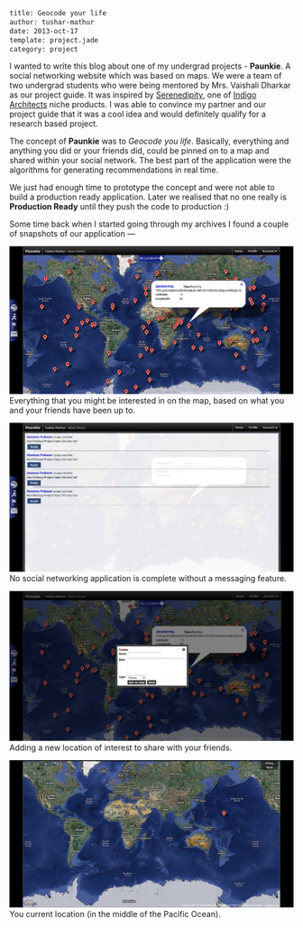 ```metadata
title: Geocode your life
author: tushar-mathur
date: 2013-oct-17
template: project.jade
category: project
```
I wanted to write this blog about one of my undergrad projects - **Paunkie**. A social networking website which was based on maps. We were a team of two undergrad students who were being mentored by Mrs. Vaishali Dharkar as our project guide. It was inspired by [Serenedipity](https://indigoarchitects.com/CaseStudy/Mobile_Serendipity.aspx), one of [Indigo Architects](http://indigoarchitects.com/) niche products. I was able to convince my partner and our project guide that it was a cool idea and would definitely qualify for a research based project.

The concept of **Paunkie** was to *Geocode you life*. Basically, everything and anything you did or your friends did, could be pinned on to a map and shared within your social network. The best part of the application were the algorithms for generating recommendations in real time.

We just had enough time to prototype the concept and were not able to build a production ready application. Later we realised that no one really is **Production Ready** until they push the code to production :) 

Some time back when I started going through my archives I found a couple of snapshots of our application —

![image](2.jpg) Everything that you might be interested in on the map, based on what you and your friends have been up to.

![image](3.jpg) No social networking application is complete without a messaging feature.


![image](4.jpg) Adding a new location of interest to share with your friends.


![image](5.jpg) You current location (in the middle of the Pacific Ocean).